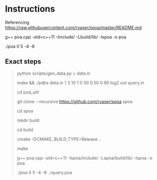 # Instructions

Referencing https://raw.githubusercontent.com/rvaser/spoa/master/README.md

g++ poa.cpp -std=c++11 -Iinclude/ -Lbuild/lib/ -lspoa -o poa 

./poa 0 5 -4 -8 <inputFile>

## Exact steps

> python scripts/gen_data.py > data.in  
>
> make && ./pdbs data.in 1 3 10 1 0 50 0.50 0.90 log2.out query.in
>
> cd poa_util
>
> git clone --recursive https://github.com/rvaser/spoa spoa
>
> cd spoa
>
> mkdir build
> 
> cd build
>
> cmake -DCMAKE_BUILD_TYPE=Release ..
>
> make
>
> g++ poa.cpp -std=c++11 -Ispoa/include/ -Lspoa/build/lib/ -lspoa -o poa
>
> ./poa 0 5 -4 -8 ../query.poa
